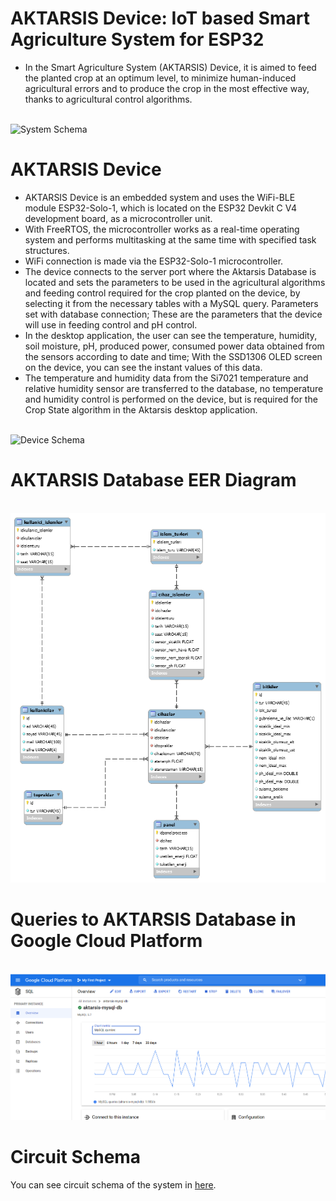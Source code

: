 # AKTARSIS Device: IoT based Smart Agriculture System for ESP32
- In the Smart Agriculture System (AKTARSIS) Device, it is aimed to feed the planted crop at an optimum level, to minimize human-induced agricultural errors and to produce the crop in the most effective way, thanks to agricultural control algorithms.

</br > ![System Schema](https://github.com/tamersum11/esp32-smart-agriculture/blob/master/schema/images/Aktarsis%20Sistem%20%C5%9Eemas%C4%B1.png)

# AKTARSIS Device

- AKTARSIS Device is an embedded system and uses the WiFi-BLE module ESP32-Solo-1, which is located on the ESP32 Devkit C V4 development board, as a microcontroller unit.
- With FreeRTOS, the microcontroller works as a real-time operating system and performs multitasking at the same time with specified task structures.
- WiFi connection is made via the ESP32-Solo-1 microcontroller.
- The device connects to the server port where the Aktarsis Database is located and sets the parameters to be used in the agricultural algorithms and feeding control required for the crop planted on the device, by selecting it from the necessary tables with a MySQL query. Parameters set with database connection; These are the parameters that the device will use in feeding control and pH control.
- In the desktop application, the user can see the temperature, humidity, soil moisture, pH, produced power, consumed power data obtained from the sensors according to date and time; With the SSD1306 OLED screen on the device, you can see the instant values of this data.
- The temperature and humidity data from the Si7021 temperature and relative humidity sensor are transferred to the database, no temperature and humidity control is performed on the device, but is required for the Crop State algorithm in the Aktarsis desktop application.

</br > ![Device Schema](https://github.com/tamersum11/esp32-smart-agriculture/blob/master/schema/images/cihaz-%C5%9Fema.png)

# AKTARSIS Database EER Diagram
</br > ![Aktarsis Database](/schema/images/aktarsisdb-eerdiagram.PNG)

# Queries to AKTARSIS Database in Google Cloud Platform
</br > ![Aktarsis GCP](/schema/images/gcp.png)

# Circuit Schema
You can see circuit schema of the system in [here](/schema/aktarsis_device.fzz).
